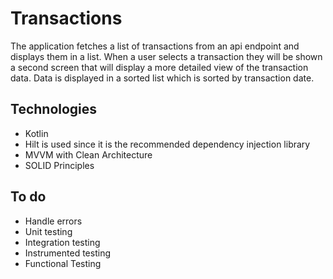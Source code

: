 # Transactions
The application fetches a list of transactions from an api endpoint and displays them in a list. When a user selects a transaction they will be shown a second screen that will display a more detailed view of the transaction data. Data is displayed in a sorted list which is sorted by transaction date.

## Technologies
- Kotlin
- Hilt is used since it is the recommended dependency injection library
- MVVM with Clean Architecture
- SOLID Principles

## To do
- Handle errors
- Unit testing 
- Integration testing
- Instrumented testing
- Functional Testing 
